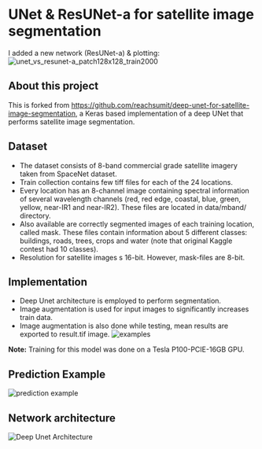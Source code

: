 # UNet & ResUNet-a for satellite image segmentation

I added a new network (ResUNet-a) & plotting:
![unet_vs_resunet-a_patch128x128_train2000](https://user-images.githubusercontent.com/8675771/125795105-ad811709-898b-43fe-92f0-47cc8c721095.png)


## About this project
This is forked from https://github.com/reachsumit/deep-unet-for-satellite-image-segmentation, a Keras based implementation of a deep UNet that performs satellite image segmentation.

## Dataset
* The dataset consists of 8-band commercial grade satellite imagery taken from SpaceNet dataset.
* Train collection contains few tiff files for each of the 24 locations.
* Every location has an 8-channel image containing spectral information of several wavelength channels (red, red edge, coastal, blue, green, yellow, near-IR1 and near-IR2). These files are located in data/mband/ directory.
* Also available are correctly segmented images of each training location, called mask. These files contain information about 5 different classes: buildings, roads, trees, crops and water (note that original Kaggle contest had 10 classes).
* Resolution for satellite images s 16-bit. However, mask-files are 8-bit.

## Implementation
* Deep Unet architecture is employed to perform segmentation.
* Image augmentation is used for input images to significantly increases train data.
* Image augmentation is also done while testing, mean results are exported to result.tif image.
![examples](https://i.imgur.com/34lq5bD.jpg)

**Note:** Training for this model was done on a Tesla P100-PCIE-16GB GPU.

## Prediction Example
![prediction example](https://i.imgur.com/CalIxTU.png)

## Network architecture
![Deep Unet Architecture](https://i.imgur.com/zX1r5Rx.png)
